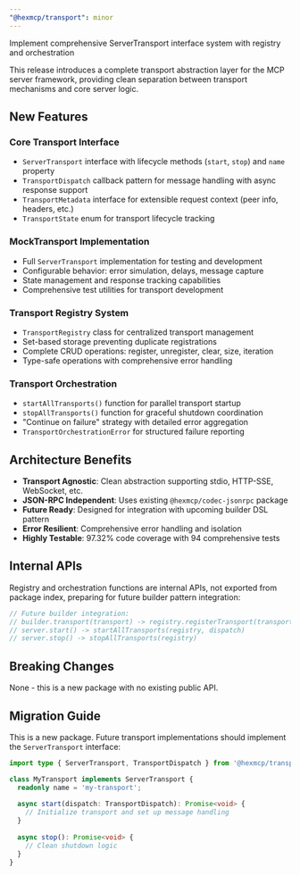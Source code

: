 ```yaml
---
"@hexmcp/transport": minor
---
```


Implement comprehensive ServerTransport interface system with registry and orchestration

This release introduces a complete transport abstraction layer for the MCP server framework, providing clean separation between transport mechanisms and core server logic.

## New Features

### Core Transport Interface
- `ServerTransport` interface with lifecycle methods (`start`, `stop`) and `name` property
- `TransportDispatch` callback pattern for message handling with async response support
- `TransportMetadata` interface for extensible request context (peer info, headers, etc.)
- `TransportState` enum for transport lifecycle tracking

### MockTransport Implementation
- Full `ServerTransport` implementation for testing and development
- Configurable behavior: error simulation, delays, message capture
- State management and response tracking capabilities
- Comprehensive test utilities for transport development

### Transport Registry System
- `TransportRegistry` class for centralized transport management
- Set-based storage preventing duplicate registrations
- Complete CRUD operations: register, unregister, clear, size, iteration
- Type-safe operations with comprehensive error handling

### Transport Orchestration
- `startAllTransports()` function for parallel transport startup
- `stopAllTransports()` function for graceful shutdown coordination
- "Continue on failure" strategy with detailed error aggregation
- `TransportOrchestrationError` for structured failure reporting

## Architecture Benefits

- **Transport Agnostic**: Clean abstraction supporting stdio, HTTP-SSE, WebSocket, etc.
- **JSON-RPC Independent**: Uses existing `@hexmcp/codec-jsonrpc` package
- **Future Ready**: Designed for integration with upcoming builder DSL pattern
- **Error Resilient**: Comprehensive error handling and isolation
- **Highly Testable**: 97.32% code coverage with 94 comprehensive tests

## Internal APIs

Registry and orchestration functions are internal APIs, not exported from package index, preparing for future builder pattern integration:

```typescript
// Future builder integration:
// builder.transport(transport) -> registry.registerTransport(transport)
// server.start() -> startAllTransports(registry, dispatch)
// server.stop() -> stopAllTransports(registry)
```

## Breaking Changes

None - this is a new package with no existing public API.

## Migration Guide

This is a new package. Future transport implementations should implement the `ServerTransport` interface:

```typescript
import type { ServerTransport, TransportDispatch } from '@hexmcp/transport';

class MyTransport implements ServerTransport {
  readonly name = 'my-transport';
  
  async start(dispatch: TransportDispatch): Promise<void> {
    // Initialize transport and set up message handling
  }
  
  async stop(): Promise<void> {
    // Clean shutdown logic
  }
}
```
